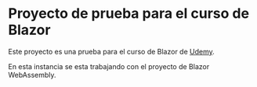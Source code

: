 ﻿# Proyecto de prueba para el curso de Blazor

Este proyecto es una prueba para el curso de Blazor de [Udemy](https://www.udemy.com/course/programando-en-blazor-aspnet-core/learn/lecture/18506044#overview).

En esta instancia se esta trabajando con el proyecto de Blazor WebAssembly.
